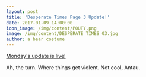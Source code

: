 ```yaml
---
layout: post
title: 'Desperate Times Page 3 Update!'
date: 2017-01-09 14:00:00
icon_image: /img/content/POUTY.png
image: /img/content/DESPERATE TIMES 03.jpg
author: a bear costume
---
```



[Monday's update is live!](/comics/desperate+times_03/)

Ah, the turn. Where things get violent. Not cool, Antau.